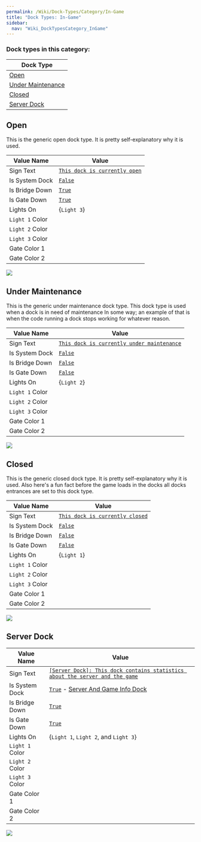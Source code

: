 ```yaml
---
permalink: /Wiki/Dock-Types/Category/In-Game
title: "Dock Types: In-Game"
sidebar:
  nav: "Wiki_DockTypesCategory_InGame"
---
```


### Dock types in this category:

| Dock Type |
|-|
| [Open](/RBAP-Wiki/Wiki/Dock-Types/Category/In-Game#open) |
| [Under Maintenance](/RBAP-Wiki/Wiki/Dock-Types/Category/In-Game#under-maintenance) |
| [Closed](/RBAP-Wiki/Wiki/Dock-Types/Category/In-Game#closed) |
| [Server Dock](/RBAP-Wiki/Wiki/Dock-Types/Category/In-Game#server-dock) |

## Open

This is the generic open dock type. It is pretty self-explanatory why it is used.

| Value Name           | Value |
|-|-|
| Sign Text            | [`This dock is currently open`](/RBAP-Wiki/Wiki/Value-Types#string) |
| Is System Dock       | [`False`](/RBAP-Wiki/Wiki/Value-Types#boolean) |
| Is Bridge Down       | [`True`](/RBAP-Wiki/Wiki/Value-Types#boolean) |
| Is Gate Down         | [`True`](/RBAP-Wiki/Wiki/Value-Types#boolean) |
| Lights On            | {`Light 3`} |
| `Light 1` Color      | <a href="/RBAP-Wiki/Wiki/Value-Types#color"><img class="color-image dock-type-light-color" src="/RBAP-Wiki/Assets/Images/Colors/Red.png" alt=""></a> |
| `Light 2` Color      | <a href="/RBAP-Wiki/Wiki/Value-Types#color"><img class="color-image dock-type-light-color" src="/RBAP-Wiki/Assets/Images/Colors/Yellow.png" alt=""></a> |
| `Light 3` Color      | <a href="/RBAP-Wiki/Wiki/Value-Types#color"><img class="color-image dock-type-light-color" src="/RBAP-Wiki/Assets/Images/Colors/Green.png" alt=""></a> |
| Gate Color 1         | <a href="/RBAP-Wiki/Wiki/Value-Types#color"><img class="color-image dock-type-light-color" src="/RBAP-Wiki/Assets/Images/Colors/Red.png" alt=""></a> |
| Gate Color 2         | <a href="/RBAP-Wiki/Wiki/Value-Types#color"><img class="color-image dock-type-light-color" src="/RBAP-Wiki/Assets/Images/Colors/White.png" alt=""></a> |

![](/RBAP-Wiki/Assets/Images/Dock-Types/Open.png)

## Under Maintenance

This is the generic under maintenance dock type. This dock type is used when a dock is in need of maintenance In some way; an example of that is when the code running a dock stops working for whatever reason.

| Value Name           | Value |
|-|-|
| Sign Text            | [`This dock is currently under maintenance`](/RBAP-Wiki/Wiki/Value-Types#string) |
| Is System Dock       | [`False`](/RBAP-Wiki/Wiki/Value-Types#boolean) |
| Is Bridge Down       | [`False`](/RBAP-Wiki/Wiki/Value-Types#boolean) |
| Is Gate Down         | [`False`](/RBAP-Wiki/Wiki/Value-Types#boolean) |
| Lights On            | {`Light 2`} |
| `Light 1` Color      | <a href="/RBAP-Wiki/Wiki/Value-Types#color"><img class="color-image dock-type-light-color" src="/RBAP-Wiki/Assets/Images/Colors/Red.png" alt=""></a> |
| `Light 2` Color      | <a href="/RBAP-Wiki/Wiki/Value-Types#color"><img class="color-image dock-type-light-color" src="/RBAP-Wiki/Assets/Images/Colors/Yellow.png" alt=""></a> |
| `Light 3` Color      | <a href="/RBAP-Wiki/Wiki/Value-Types#color"><img class="color-image dock-type-light-color" src="/RBAP-Wiki/Assets/Images/Colors/Green.png" alt=""></a> |
| Gate Color 1         | <a href="/RBAP-Wiki/Wiki/Value-Types#color"><img class="color-image dock-type-light-color" src="/RBAP-Wiki/Assets/Images/Colors/Red.png" alt=""></a> |
| Gate Color 2         | <a href="/RBAP-Wiki/Wiki/Value-Types#color"><img class="color-image dock-type-light-color" src="/RBAP-Wiki/Assets/Images/Colors/White.png" alt=""></a> |

![](/RBAP-Wiki/Assets/Images/Dock-Types/Under%20Maintenance.png)

## Closed

This is the generic closed dock type. It is pretty self-explanatory why it is used. Also here's a fun fact before the game loads in the docks all docks entrances are set to this dock type.

| Value Name           | Value |
|-|-|
| Sign Text            | [`This dock is currently closed`](/RBAP-Wiki/Wiki/Value-Types#string) |
| Is System Dock       | [`False`](/RBAP-Wiki/Wiki/Value-Types#boolean) |
| Is Bridge Down       | [`False`](/RBAP-Wiki/Wiki/Value-Types#boolean) |
| Is Gate Down         | [`False`](/RBAP-Wiki/Wiki/Value-Types#boolean) |
| Lights On            | {`Light 1`} |
| `Light 1` Color      | <a href="/RBAP-Wiki/Wiki/Value-Types#color"><img class="color-image dock-type-light-color" src="/RBAP-Wiki/Assets/Images/Colors/Red.png" alt=""></a> |
| `Light 2` Color      | <a href="/RBAP-Wiki/Wiki/Value-Types#color"><img class="color-image dock-type-light-color" src="/RBAP-Wiki/Assets/Images/Colors/Yellow.png" alt=""></a> |
| `Light 3` Color      | <a href="/RBAP-Wiki/Wiki/Value-Types#color"><img class="color-image dock-type-light-color" src="/RBAP-Wiki/Assets/Images/Colors/Green.png" alt=""></a> |
| Gate Color 1         | <a href="/RBAP-Wiki/Wiki/Value-Types#color"><img class="color-image dock-type-light-color" src="/RBAP-Wiki/Assets/Images/Colors/Red.png" alt=""></a> |
| Gate Color 2         | <a href="/RBAP-Wiki/Wiki/Value-Types#color"><img class="color-image dock-type-light-color" src="/RBAP-Wiki/Assets/Images/Colors/White.png" alt=""></a> |

![](/RBAP-Wiki/Assets/Images/Dock-Types/Closed.png)

## Server Dock

| Value Name           | Value |
|-|-|
| Sign Text            | [`[Server Dock]: This dock contains statistics about the server and the game`](/RBAP-Wiki/Wiki/Value-Types#string) |
| Is System Dock       | [`True`](/RBAP-Wiki/Wiki/Value-Types#boolean) - [Server And Game Info Dock](/RBAP-Wiki/Wiki/Docks#server-and-game-info-dock) |
| Is Bridge Down       | [`True`](/RBAP-Wiki/Wiki/Value-Types#boolean) |
| Is Gate Down         | [`True`](/RBAP-Wiki/Wiki/Value-Types#boolean) |
| Lights On            | {`Light 1`, `Light 2`, and `Light 3`} |
| `Light 1` Color      | <a href="/RBAP-Wiki/Wiki/Value-Types#color"><img class="color-image dock-type-light-color" src="/RBAP-Wiki/Assets/Images/Colors/White.png" alt=""></a> |
| `Light 2` Color      | <a href="/RBAP-Wiki/Wiki/Value-Types#color"><img class="color-image dock-type-light-color" src="/RBAP-Wiki/Assets/Images/Colors/White.png" alt=""></a> |
| `Light 3` Color      | <a href="/RBAP-Wiki/Wiki/Value-Types#color"><img class="color-image dock-type-light-color" src="/RBAP-Wiki/Assets/Images/Colors/White.png" alt=""></a> |
| Gate Color 1         | <a href="/RBAP-Wiki/Wiki/Value-Types#color"><img class="color-image dock-type-light-color" src="/RBAP-Wiki/Assets/Images/Colors/Red.png" alt=""></a> |
| Gate Color 2         | <a href="/RBAP-Wiki/Wiki/Value-Types#color"><img class="color-image dock-type-light-color" src="/RBAP-Wiki/Assets/Images/Colors/White.png" alt=""></a> |

![](/RBAP-Wiki/Assets/Images/Dock-Types/Server%20Dock.png)
